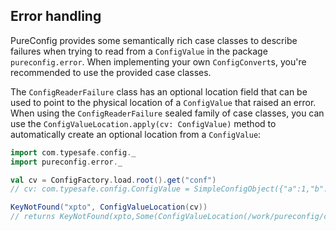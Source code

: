 ## Error handling

PureConfig provides some semantically rich case classes to describe failures
when trying to read from a `ConfigValue` in the package `pureconfig.error`. When
implementing your own `ConfigConvert`s, you're recommended to use the provided
case classes.

The `ConfigReaderFailure` class has an optional location field that can be used
to point to the physical location of a `ConfigValue` that raised an error. When
using the `ConfigReaderFailure` sealed family of case classes, you can use the
`ConfigValueLocation.apply(cv: ConfigValue)` method to automatically create an
optional location from a `ConfigValue`:

```scala
import com.typesafe.config._
import pureconfig.error._

val cv = ConfigFactory.load.root().get("conf")
// cv: com.typesafe.config.ConfigValue = SimpleConfigObject({"a":1,"b":2})

KeyNotFound("xpto", ConfigValueLocation(cv))
// returns KeyNotFound(xpto,Some(ConfigValueLocation(/work/pureconfig/core/target/scala-2.12/classes/application.conf,0)))
```
